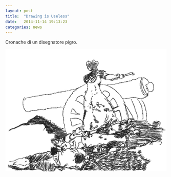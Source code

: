 ```yaml
---
layout: post
title:  "Drawing is Useless"
date:   2014-11-14 19:13:23
categories: news
---
```


Cronache di un disegnatore pigro.

![Alt text](/images/goya.png)

